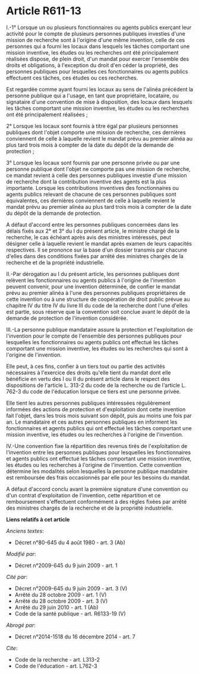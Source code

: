 # Article R611-13

I.-1° Lorsque un ou plusieurs fonctionnaires ou agents publics exerçant leur activité pour le compte de plusieurs personnes
publiques investies d'une mission de recherche sont à l'origine d'une même invention, celle de ces personnes qui a fourni les
locaux dans lesquels les tâches comportant une mission inventive, les études ou les recherches ont été principalement
réalisées dispose, de plein droit, d'un mandat pour exercer l'ensemble des droits et obligations, à l'exception du droit d'en
céder la propriété, des personnes publiques pour lesquelles ces fonctionnaires ou agents publics effectuent ces tâches, ces
études ou ces recherches. 

Est regardée comme ayant fourni les locaux au sens de l'alinéa précédent la personne publique qui a l'usage, en tant que
propriétaire, locataire, ou signataire d'une convention de mise à disposition, des locaux dans lesquels les tâches comportant
une mission inventive, les études ou les recherches ont été principalement réalisées ; 

2° Lorsque les locaux sont fournis à titre égal par plusieurs personnes publiques dont l'objet comporte une mission de
recherche, ces dernières conviennent de celle à laquelle revient le mandat prévu au premier alinéa au plus tard trois mois à
compter de la date du dépôt de la demande de protection ; 

3° Lorsque les locaux sont fournis par une personne privée ou par une personne publique dont l'objet ne comporte pas une
mission de recherche, ce mandat revient à celle des personnes publiques investie d'une mission de recherche dont la
contribution inventive des agents est la plus importante. Lorsque les contributions inventives des fonctionnaires ou agents
publics relevant de chacune de ces personnes publiques sont équivalentes, ces dernières conviennent de celle à laquelle
revient le mandat prévu au premier alinéa au plus tard trois mois à compter de la date du dépôt de la demande de protection.

A défaut d'accord entre les personnes publiques concernées dans les délais fixés aux 2° et 3° du I du présent article, le
ministre chargé de la recherche, le cas échéant après avis des ministres intéressés, peut désigner celle à laquelle revient
le mandat après examen de leurs capacités respectives. Il se prononce sur la base d'un dossier transmis par chacune d'elles
dans des conditions fixées par arrêté des ministres chargés de la recherche et de la propriété industrielle. 

II.-Par dérogation au I du présent article, les personnes publiques dont relèvent les fonctionnaires ou agents publics à
l'origine de l'invention peuvent convenir, pour une invention déterminée, de confier le mandat prévu au premier alinéa à
l'une des personnes publiques propriétaires de cette invention ou à une structure de coopération de droit public prévue au
chapitre IV du titre IV du livre III du code de la recherche dont l'une d'elles est partie, sous réserve que la convention
soit conclue avant le dépôt de la demande de protection de l'invention considérée. 

III.-La personne publique mandataire assure la protection et l'exploitation de l'invention pour le compte de l'ensemble des
personnes publiques pour lesquelles les fonctionnaires ou agents publics ont effectué les tâches comportant une mission
inventive, les études ou les recherches qui sont à l'origine de l'invention. 

Elle peut, à ces fins, confier à un tiers tout ou partie des activités nécessaires à l'exercice des droits qu'elle tient du
mandat dont elle bénéficie en vertu des I ou II du présent article dans le respect des dispositions de l'article L. 313-2 du
code de la recherche ou de l'article L. 762-3 du code de l'éducation lorsque ce tiers est une personne privée. 

Elle tient les autres personnes publiques intéressées régulièrement informées des actions de protection et d'exploitation
dont cette invention fait l'objet, dans les trois mois suivant son dépôt, puis au moins une fois par an. Le mandataire et ces
autres personnes publiques en informent les fonctionnaires et agents publics qui ont effectué les tâches comportant une
mission inventive, les études ou les recherches à l'origine de l'invention. 

IV.-Une convention fixe la répartition des revenus tirés de l'exploitation de l'invention entre les personnes publiques pour
lesquelles les fonctionnaires et agents publics ont effectué les tâches comportant une mission inventive, les études ou les
recherches à l'origine de l'invention. Cette convention détermine les modalités selon lesquelles la personne publique
mandataire est remboursée des frais occasionnés par elle pour les besoins du mandat.

A défaut d'accord conclu avant la première signature d'une convention ou d'un contrat d'exploitation de l'invention, cette
répartition et ce remboursement s'effectuent conformément à des règles fixées par arrêté des ministres chargés de la
recherche et de la propriété industrielle.

**Liens relatifs à cet article**

_Anciens textes_:

  - Décret n°80-645 du 4 août 1980 - art. 3 (Ab)

_Modifié par_:

  - Décret n°2009-645 du 9 juin 2009 - art. 1

_Cité par_:

  - Décret n°2009-645 du 9 juin 2009 - art. 3 (V)
  - Arrêté du 28 octobre 2009 - art. 1 (V)
  - Arrêté du 28 octobre 2009 - art. 3 (V)
  - Arrêté du 29 juin 2010 - art. 1 (Ab)
  - Code de la santé publique - art. R6133-19 (V)

_Abrogé par_:

  - Décret n°2014-1518 du 16 décembre 2014 - art. 7

_Cite_:

  - Code de la recherche - art. L313-2
  - Code de l'éducation - art. L762-3
